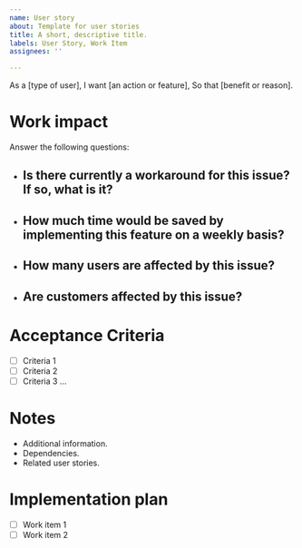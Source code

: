 ```yaml
---
name: User story
about: Template for user stories
title: A short, descriptive title.
labels: User Story, Work Item
assignees: ''

---
```


<!--
Filled in by the Product Owner or the Stakeholders.
-->

As a [type of user],
I want [an action or feature],
So that [benefit or reason].

# Work impact
<!--
Filled in by the Product Owner or the Stakeholders.
-->

Answer the following questions:
- Is there currently a workaround for this issue? If so, what is it?
    - 
- How much time would be saved by implementing this feature on a weekly basis?
    - 
- How many users are affected by this issue?
    - 
- Are customers affected by this issue?
    - 


# Acceptance Criteria
<!--
Filled in by the Product Owner or the Stakeholders.
-->

- [ ] Criteria 1
- [ ] Criteria 2
- [ ] Criteria 3
...

# Notes
<!--
Filled in by the Product Owner or the Stakeholders.
-->

- Additional information.
- Dependencies.
- Related user stories.

# Implementation plan
<!--
This section will be populated by the developers during their technical refinements.
-->

- [ ] Work item 1
- [ ] Work item 2
